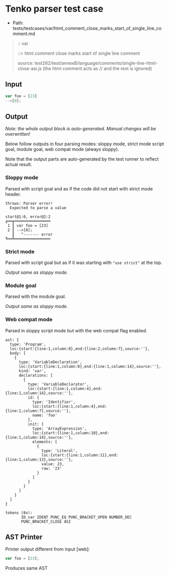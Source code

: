 # Tenko parser test case

- Path: tests/testcases/var/html_comment_close_marks_start_of_single_line_comment.md

> :: var
>
> ::> html comment close marks start of single line comment
>
> source: test262/test/annexB/language/comments/single-line-html-close-asi.js (the html comment acts as // and the rest is ignored)

## Input

`````js
var foo = [23]
-->[0];
`````

## Output

_Note: the whole output block is auto-generated. Manual changes will be overwritten!_

Below follow outputs in four parsing modes: sloppy mode, strict mode script goal, module goal, web compat mode (always sloppy).

Note that the output parts are auto-generated by the test runner to reflect actual result.

### Sloppy mode

Parsed with script goal and as if the code did not start with strict mode header.

`````
throws: Parser error!
  Expected to parse a value

start@1:0, error@2:2
╔══╦════════════════
 1 ║ var foo = [23]
 2 ║ -->[0];
   ║   ^------- error
╚══╩════════════════

`````

### Strict mode

Parsed with script goal but as if it was starting with `"use strict"` at the top.

_Output same as sloppy mode._

### Module goal

Parsed with the module goal.

_Output same as sloppy mode._

### Web compat mode

Parsed in sloppy script mode but with the web compat flag enabled.

`````
ast: {
  type: 'Program',
  loc:{start:{line:1,column:0},end:{line:2,column:7},source:''},
  body: [
    {
      type: 'VariableDeclaration',
      loc:{start:{line:1,column:0},end:{line:1,column:14},source:''},
      kind: 'var',
      declarations: [
        {
          type: 'VariableDeclarator',
          loc:{start:{line:1,column:4},end:{line:1,column:14},source:''},
          id: {
            type: 'Identifier',
            loc:{start:{line:1,column:4},end:{line:1,column:7},source:''},
            name: 'foo'
          },
          init: {
            type: 'ArrayExpression',
            loc:{start:{line:1,column:10},end:{line:1,column:14},source:''},
            elements: [
              {
                type: 'Literal',
                loc:{start:{line:1,column:11},end:{line:1,column:13},source:''},
                value: 23,
                raw: '23'
              }
            ]
          }
        }
      ]
    }
  ]
}

tokens (8x):
       ID_var IDENT PUNC_EQ PUNC_BRACKET_OPEN NUMBER_DEC
       PUNC_BRACKET_CLOSE ASI
`````


## AST Printer

Printer output different from input [web]:

````js
var foo = [23];
````

Produces same AST
